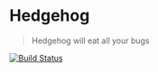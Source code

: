 # Hedgehog

> Hedgehog will eat all your bugs

[![Build Status](https://travis-ci.org/justanotherdot/rust-hedgehog.svg?branch=master)](https://travis-ci.org/justanotherdot/rust-hedgehog)
